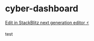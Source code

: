 # cyber-dashboard

[Edit in StackBlitz next generation editor ⚡️](https://stackblitz.com/~/github.com/TheNavcon/cyber-dashboard)

test